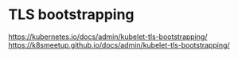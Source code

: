 # TLS bootstrapping

https://kubernetes.io/docs/admin/kubelet-tls-bootstrapping/  
https://k8smeetup.github.io/docs/admin/kubelet-tls-bootstrapping/  
